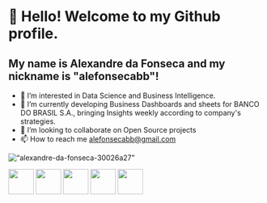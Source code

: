 # 👋 Hello! Welcome to my Github profile.
## My name is **Alexandre da Fonseca** and my nickname is "alefonsecabb"!

- 👀 I’m interested in Data Science and Business Intelligence. 
- 🌱 I’m currently developing Business Dashboards and sheets for BANCO DO BRASIL S.A., bringing Insights weekly according to company's strategies.    
- 💞️ I’m looking to collaborate on Open Source projects 
- 📫 How to reach me alefonsecabb@gmail.com
  
<img src=“https://www.linkedin.com/in/alexandre-da-fonseca-30026a27/” alt=“alexandre-da-fonseca-30026a27”> 
  
<img src="https://cdn.jsdelivr.net/gh/devicons/devicon/icons/visualstudio/visualstudio-plain.svg" width="50" height="50" />           <img src="https://cdn.jsdelivr.net/gh/devicons/devicon/icons/kaggle/kaggle-original-wordmark.svg" width="50" height="50"/>           <img src="https://cdn.jsdelivr.net/gh/devicons/devicon/icons/arduino/arduino-original-wordmark.svg" width="50" height="50"/>           <img src="https://cdn.jsdelivr.net/gh/devicons/devicon/icons/linkedin/linkedin-original.svg" width="50" height="50"/>           <img src="https://cdn.jsdelivr.net/gh/devicons/devicon/icons/python/python-original-wordmark.svg" width="50" height="50" />

          
          

          
          

          


          

<!---
alefonsecabb/alefonsecabb is a ✨ special ✨ repository because its `README.md` (this file) appears on your GitHub profile.
You can click the Preview link to take a look at your changes.
--->
